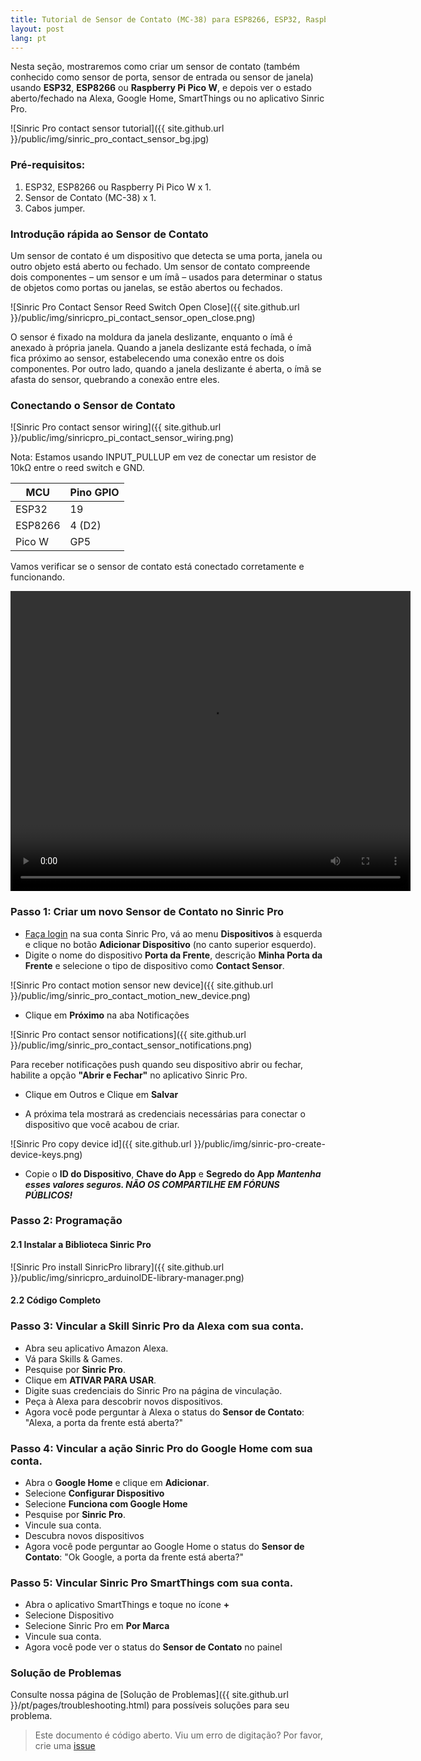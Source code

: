 ```yaml
---
title: Tutorial de Sensor de Contato (MC-38) para ESP8266, ESP32, Raspberry Pi Pico W
layout: post
lang: pt
---
```

 
Nesta seção, mostraremos como criar um sensor de contato (também conhecido como sensor de porta, sensor de entrada ou sensor de janela) usando **ESP32**, **ESP8266** ou **Raspberry Pi Pico W**, e depois ver o estado aberto/fechado na Alexa, Google Home, SmartThings ou no aplicativo Sinric Pro.

![Sinric Pro contact sensor tutorial]({{ site.github.url }}/public/img/sinric_pro_contact_sensor_bg.jpg) 

### Pré-requisitos:

1. ESP32, ESP8266 ou Raspberry Pi Pico W x 1.
2. Sensor de Contato (MC-38) x 1.
3. Cabos jumper.

### Introdução rápida ao Sensor de Contato

Um sensor de contato é um dispositivo que detecta se uma porta, janela ou outro objeto está aberto ou fechado. Um sensor de contato compreende dois componentes – um sensor e um ímã – usados para determinar o status de objetos como portas ou janelas, se estão abertos ou fechados.
 
![Sinric Pro Contact Sensor Reed Switch Open Close]({{ site.github.url }}/public/img/sinricpro_pi_contact_sensor_open_close.png) 

O sensor é fixado na moldura da janela deslizante, enquanto o ímã é anexado à própria janela. Quando a janela deslizante está fechada, o ímã fica próximo ao sensor, estabelecendo uma conexão entre os dois componentes. Por outro lado, quando a janela deslizante é aberta, o ímã se afasta do sensor, quebrando a conexão entre eles.

### Conectando o Sensor de Contato

![Sinric Pro contact sensor wiring]({{ site.github.url }}/public/img/sinricpro_pi_contact_sensor_wiring.png) 

Nota: Estamos usando INPUT_PULLUP em vez de conectar um resistor de 10kΩ entre o reed switch e GND.

| MCU       | Pino GPIO    |
| --------- | ------------ |
| ESP32     |    19        |
| ESP8266   |    4 (D2)    |
| Pico W    |    GP5       |

Vamos verificar se o sensor de contato está conectado corretamente e funcionando.

<script src="https://gist.github.com/kakopappa/ce5b95c7618826005ef39bb1861cb6f1.js"></script>

<video width="640" height="480" controls>
  <source src="{{ site.github.url }}/public/video/sinricpro-contact-sensor-open-close.mp4" type="video/mp4">
</video>

### Passo 1: Criar um novo Sensor de Contato no Sinric Pro

* [Faça login](http://portal.sinric.pro) na sua conta Sinric Pro, vá ao menu **Dispositivos** à esquerda e clique no botão **Adicionar Dispositivo** (no canto superior esquerdo).
* Digite o nome do dispositivo **Porta da Frente**, descrição **Minha Porta da Frente** e selecione o tipo de dispositivo como **Contact Sensor**.

![Sinric Pro contact motion sensor new device]({{ site.github.url }}/public/img/sinric_pro_contact_motion_new_device.png)

* Clique em **Próximo** na aba Notificações

![Sinric Pro contact sensor notifications]({{ site.github.url }}/public/img/sinric_pro_contact_sensor_notifications.png)

Para receber notificações push quando seu dispositivo abrir ou fechar, habilite a opção **"Abrir e Fechar"** no aplicativo Sinric Pro.

* Clique em Outros e Clique em **Salvar**

* A próxima tela mostrará as credenciais necessárias para conectar o dispositivo que você acabou de criar.

![Sinric Pro copy device id]({{ site.github.url }}/public/img/sinric-pro-create-device-keys.png)

* Copie o **ID do Dispositivo**, **Chave do App** e **Segredo do App** ***Mantenha esses valores seguros. NÃO OS COMPARTILHE EM FÓRUNS PÚBLICOS!***

### Passo 2: Programação

#### 2.1 Instalar a Biblioteca Sinric Pro

![Sinric Pro install SinricPro library]({{ site.github.url }}/public/img/sinricpro_arduinoIDE-library-manager.png)

#### 2.2 Código Completo

<script src="https://gist.github.com/kakopappa/88a93b1f7d4dc306e0c91b35b48c2329.js"></script>

### Passo 3: Vincular a Skill Sinric Pro da Alexa com sua conta.

* Abra seu aplicativo Amazon Alexa.
* Vá para Skills & Games.
* Pesquise por **Sinric Pro**.
* Clique em **ATIVAR PARA USAR**.
* Digite suas credenciais do Sinric Pro na página de vinculação.
* Peça à Alexa para descobrir novos dispositivos.
* Agora você pode perguntar à Alexa o status do **Sensor de Contato**: "Alexa, a porta da frente está aberta?"

### Passo 4: Vincular a ação Sinric Pro do Google Home com sua conta.

* Abra o **Google Home** e clique em **Adicionar**.
* Selecione **Configurar Dispositivo**
* Selecione **Funciona com Google Home**
* Pesquise por **Sinric Pro**.
* Vincule sua conta.
* Descubra novos dispositivos
* Agora você pode perguntar ao Google Home o status do **Sensor de Contato**: "Ok Google, a porta da frente está aberta?"

### Passo 5: Vincular Sinric Pro SmartThings com sua conta.

* Abra o aplicativo SmartThings e toque no ícone **+**
* Selecione Dispositivo
* Selecione Sinric Pro em **Por Marca**
* Vincule sua conta.
* Agora você pode ver o status do **Sensor de Contato** no painel

### Solução de Problemas
Consulte nossa página de [Solução de Problemas]({{ site.github.url }}/pt/pages/troubleshooting.html) para possíveis soluções para seu problema.

> Este documento é código aberto. Viu um erro de digitação? Por favor, crie uma [issue](https://github.com/sinricpro/help-docs)
